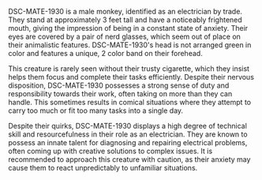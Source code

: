 DSC-MATE-1930 is a male monkey, identified as an electrician by trade. They stand at approximately 3 feet tall and have a noticeably frightened mouth, giving the impression of being in a constant state of anxiety. Their eyes are covered by a pair of nerd glasses, which seem out of place on their animalistic features. DSC-MATE-1930's head is not arranged green in color and features a unique, 2 color band on their forehead. 

This creature is rarely seen without their trusty cigarette, which they insist helps them focus and complete their tasks efficiently. Despite their nervous disposition, DSC-MATE-1930 possesses a strong sense of duty and responsibility towards their work, often taking on more than they can handle. This sometimes results in comical situations where they attempt to carry too much or fit too many tasks into a single day. 

Despite their quirks, DSC-MATE-1930 displays a high degree of technical skill and resourcefulness in their role as an electrician. They are known to possess an innate talent for diagnosing and repairing electrical problems, often coming up with creative solutions to complex issues. It is recommended to approach this creature with caution, as their anxiety may cause them to react unpredictably to unfamiliar situations.